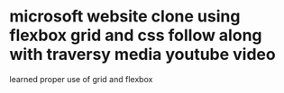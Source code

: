 # microsoft website clone using flexbox grid and css follow along with traversy media youtube video 
learned proper use of grid and flexbox 
